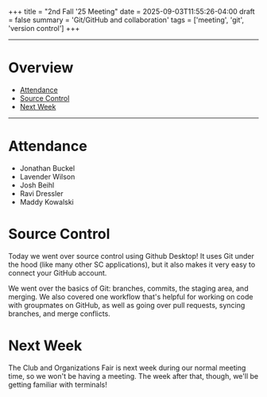+++
title = "2nd Fall '25 Meeting"
date = 2025-09-03T11:55:26-04:00
draft = false
summary = 'Git/GitHub and collaboration'
tags = ['meeting', 'git', 'version control']
+++

***
# Overview
- [Attendance](#attendance)
- [Source Control](#source-control)
- [Next Week](#next-week)
***
# Attendance
- Jonathan Buckel
- Lavender Wilson
- Josh Beihl
- Ravi Dressler
- Maddy Kowalski

# Source Control
Today we went over source control using Github Desktop! It uses Git under the hood (like many other SC applications), but it also makes it very easy to connect your GitHub account. 

We went over the basics of Git: branches, commits, the staging area, and merging. We also covered one workflow that's helpful for working on code with groupmates on GitHub, as well as going over pull requests, syncing branches, and merge conflicts. 
# Next Week
The Club and Organizations Fair is next week during our normal meeting time, so we won't be having a meeting. The week after that, though, we'll be getting familiar with terminals!